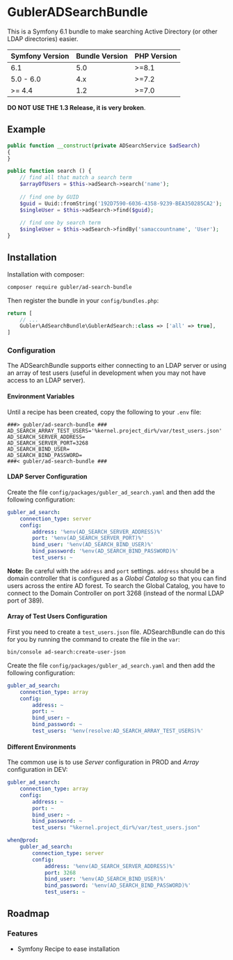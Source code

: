 # GublerADSearchBundle

This is a Symfony 6.1 bundle to make searching Active Directory (or other LDAP directories) easier.

| Symfony Version | Bundle Version | PHP Version |
|-----------------|----------------|-------------|
| 6.1             | 5.0            | >=8.1       |
| 5.0 - 6.0       | 4.x            | >=7.2       |
| >= 4.4          | 1.2            | >=7.0       |

**DO NOT USE THE 1.3 Release, it is very broken**.

## Example

```php
public function __construct(private ADSearchService $adSearch)
{
}

public function search () {
    // find all that match a search term
    $arrayOfUsers = $this->adSearch->search('name');
    
    // find one by GUID
    $guid = Uuid::fromString('192D7590-6036-4358-9239-BEA350285CA2');
    $singleUser = $this->adSearch->find($guid);
    
    // find one by search term
    $singleUser = $this->adSearch->findBy('samaccountname', 'User');
}
```

## Installation

Installation with composer:

```bash
composer require gubler/ad-search-bundle
```

Then register the bundle in your `config/bundles.php`:

```php
return [
    // ...
    Gubler\AdSearchBundle\GublerAdSearch::class => ['all' => true],
]
```

### Configuration

The ADSearchBundle supports either connecting to an LDAP server or using an array of test users (useful in development when you may not have access to an LDAP server).

#### Environment Variables

Until a recipe has been created, copy the following to your `.env` file:

```dotenv
###> gubler/ad-search-bundle ###
AD_SEARCH_ARRAY_TEST_USERS='%kernel.project_dir%/var/test_users.json'
AD_SEARCH_SERVER_ADDRESS=
AD_SEARCH_SERVER_PORT=3268
AD_SEARCH_BIND_USER=
AD_SEARCH_BIND_PASSWORD=
###< gubler/ad-search-bundle ###
```

#### LDAP Server Configuration 

Create the file `config/packages/gubler_ad_search.yaml` and then add the following configuration:

```yaml
gubler_ad_search:
    connection_type: server
    config:
        address: '%env(AD_SEARCH_SERVER_ADDRESS)%'
        port: '%env(AD_SEARCH_SERVER_PORT)%'
        bind_user: '%env(AD_SEARCH_BIND_USER)%'
        bind_password: '%env(AD_SEARCH_BIND_PASSWORD)%'
        test_users: ~
```

**Note:** Be careful with the `address` and `port` settings. `address` should be a domain controller that is configured as a _Global Catalog_ so that you can find users across the entire AD forest. To search the Global Catalog, you have to connect to the Domain Controller on port 3268 (instead of the normal LDAP port of 389).

#### Array of Test Users Configuration

First you need to create a `test_users.json` file. ADSearchBundle can do this for you by running the command to create the file in the `var`:

```bash
bin/console ad-search:create-user-json
```

Create the file `config/packages/gubler_ad_search.yaml` and then add the following configuration:

```yaml
gubler_ad_search:
    connection_type: array
    config:
        address: ~
        port: ~
        bind_user: ~
        bind_password: ~
        test_users: '%env(resolve:AD_SEARCH_ARRAY_TEST_USERS)%'
```

#### Different Environments

The common use is to use _Server_ configuration in PROD and _Array_ configuration in DEV:

```yaml
gubler_ad_search:
    connection_type: array
    config:
        address: ~
        port: ~
        bind_user: ~
        bind_password: ~
        test_users: "%kernel.project_dir%/var/test_users.json"

when@prod:
    gubler_ad_search:
        connection_type: server
        config:
            address: '%env(AD_SEARCH_SERVER_ADDRESS)%'
            port: 3268
            bind_user: '%env(AD_SEARCH_BIND_USER)%'
            bind_password: '%env(AD_SEARCH_BIND_PASSWORD)%'
            test_users: ~

```

## Roadmap

### Features

- Symfony Recipe to ease installation
